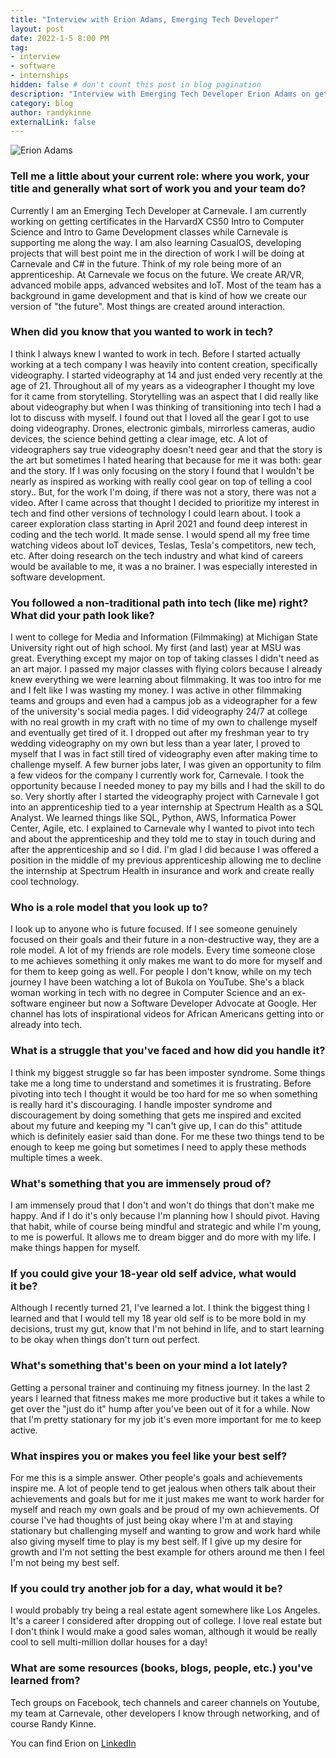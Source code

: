 ```yaml
---
title: "Interview with Erion Adams, Emerging Tech Developer"
layout: post
date: 2022-1-5 8:00 PM
tag:
- interview
- software
- internships
hidden: false # don't count this post in blog pagination
description: "Interview with Emerging Tech Developer Erion Adams on getting into tech, the challenges she's faced, and continuous learning"
category: blog
author: randykinne
externalLink: false
---
```


![Erion Adams](https://media-exp1.licdn.com/dms/image/C4D03AQGtnn-K02h0Xw/profile-displayphoto-shrink_800_800/0/1639766336512?e=1646870400&v=beta&t=6NwDdVh7QjP84LU9n-Qnmh3bP-xGBp58OpZwr9EWJZA)

### Tell me a little about your current role: where you work, your title and generally what sort of work you and your team do?

Currently I am an Emerging Tech Developer at Carnevale. I am currently working on getting certificates in the HarvardX CS50 Intro to Computer Science and Intro to Game Development classes while Carnevale is supporting me along the way. I am also learning CasualOS, developing projects that will best point me in the direction of work I will be doing at Carnevale and C# in the future. Think of my role being more of an apprenticeship. At Carnevale we focus on the future. We create AR/VR, advanced mobile apps, advanced websites and IoT. Most of the team has a background in game development and that is kind of how we create our version of "the future". Most things are created around interaction.

### When did you know that you wanted to work in tech?

I think I always knew I wanted to work in tech. Before I started actually working at a tech company I was heavily into content creation, specifically videography. I started videography at 14 and just ended very recently at the age of 21. Throughout all of my years as a videographer I thought my love for it came from storytelling. Storytelling was an aspect that I did really like about videography but when I was thinking of transitioning into tech I had a lot to discuss with myself. I found out that I loved all the gear I got to use doing videography. Drones, electronic gimbals, mirrorless cameras, audio devices, the science behind getting a clear image, etc. A lot of videographers say true videography doesn't need gear and that the story is the art but sometimes I hated hearing that because for me it was both: gear and the story. If I was only focusing on the story I found that I wouldn't be nearly as inspired as working with really cool gear on top of telling a cool story.. But, for the work I'm doing, if there was not a story, there was not a video. After I came across that thought I decided to prioritize my interest in tech and find other versions of technology I could learn about. I took a career exploration class starting in April 2021 and found deep interest in coding and the tech world. It made sense. I would spend all my free time watching videos about IoT devices, Teslas, Tesla's competitors, new tech, etc. After doing research on the tech industry and what kind of careers would be available to me, it was a no brainer. I was especially interested in software development.

### You followed a non-traditional path into tech (like me) right? What did your path look like?

I went to college for Media and Information (Filmmaking) at Michigan State University right out of high school. My first (and last) year at MSU was great. Everything except my major on top of taking classes I didn't need as an art major. I passed my major classes with flying colors because I already knew everything we were learning about filmmaking. It was too intro for me and I felt like I was wasting my money. I was active in other filmmaking teams and groups and even had a campus job as a videographer for a few of the university's social media pages. I did videography 24/7 at college with no real growth in my craft with no time of my own to challenge myself and eventually get tired of it. I dropped out after my freshman year to try wedding videography on my own but less than a year later, I proved to myself that I was in fact still tired of videography even after making time to challenge myself. A few burner jobs later, I was given an opportunity to film a few videos for the company I currently work for, Carnevale. I took the opportunity because I needed money to pay my bills and I had the skill to do so. Very shortly after I started the videography project with Carnevale I got into an apprenticeship tied to a year internship at Spectrum Health as a SQL Analyst. We learned things like SQL, Python, AWS, Informatica Power Center, Agile, etc. I explained to Carnevale why I wanted to pivot into tech and about the apprenticeship and they told me to stay in touch during and after the apprenticeship and so I did. I'm glad I did because I was offered a position in the middle of my previous apprenticeship allowing me to decline the internship at Spectrum Health in insurance and work and create really cool technology.

### Who is a role model that you look up to?
I look up to anyone who is future focused. If I see someone genuinely focused on their goals and their future in a non-destructive way, they are a role model. A lot of my friends are role models. Every time someone close to me achieves something it only makes me want to do more for myself and for them to keep going as well. For people I don't know, while on my tech journey I have been watching a lot of Bukola on YouTube. She's a black woman working in tech with no degree in Computer Science and an ex-software engineer but now a Software Developer Advocate at Google. Her channel has lots of inspirational videos for African Americans getting into or already into tech.

### What is a struggle that you've faced and how did you handle it?

I think my biggest struggle so far has been imposter syndrome. Some things take me a long time to understand and sometimes it is frustrating. Before pivoting into tech I thought it would be too hard for me so when something is really hard it's discouraging. I handle imposter syndrome and discouragement by doing something that gets me inspired and excited about my future and keeping my "I can't give up, I can do this" attitude which is definitely easier said than done. For me these two things tend to be enough to keep me going but sometimes I need to apply these methods multiple times a week.

### What's something that you are immensely proud of?
I am immensely proud that I don't and won't do things that don't make me happy. And if I do it's only because I'm planning how I should pivot. Having that habit, while of course being mindful and strategic and while I'm young, to me is powerful. It allows me to dream bigger and do more with my life. I make things happen for myself.

### If you could give your 18-year old self advice, what would it be?
Although I recently turned 21, I've learned a lot. I think the biggest thing I learned and that I would tell my 18 year old self is to be more bold in my decisions, trust my gut, know that I'm not behind in life, and to start learning to be okay when things don't turn out perfect.

### What's something that's been on your mind a lot lately?
Getting a personal trainer and continuing my fitness journey. In the last 2 years I learned that fitness makes me more productive but it takes a while to get over the "just do it" hump after you've been out of it for a while. Now that I'm pretty stationary for my job it's even more important for me to keep active.

### What inspires you or makes you feel like your best self?
For me this is a simple answer. Other people's goals and achievements inspire me. A lot of people tend to get jealous when others talk about their achievements and goals but for me it just makes me want to work harder for myself and reach my own goals and be proud of my own achievements. Of course I've had thoughts of just being okay where I'm at and staying stationary but challenging myself and wanting to grow and work hard while also giving myself time to play is my best self. If I give up my desire for growth and I'm not setting the best example for others around me then I feel I'm not being my best self.

### If you could try another job for a day, what would it be?
I would probably try being a real estate agent somewhere like Los Angeles. It's a career I considered after dropping out of college. I love real estate but I don't think I would make a good sales woman, although it would be really cool to sell multi-million dollar houses for a day!

### What are some resources (books, blogs, people, etc.) you've learned from?
Tech groups on Facebook, tech channels and career channels on Youtube, my team at Carnevale, other developers I know through networking, and of course Randy Kinne.

You can find Erion on [LinkedIn](https://www.linkedin.com/in/erion-adams-53728816b/)

